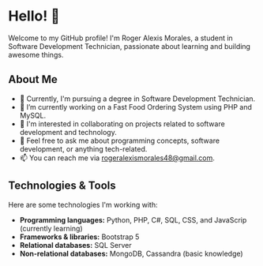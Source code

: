 # Hello! 👋

Welcome to my GitHub profile! I'm Roger Alexis Morales, a student in Software Development Technician, passionate about learning and building awesome things.

## About Me
- 🌱 Currently, I'm pursuing a degree in Software Development Technician.
- 🔭 I’m currently working on a Fast Food Ordering System using PHP and MySQL.
- 👯 I'm interested in collaborating on projects related to software development and technology.
- 💬 Feel free to ask me about programming concepts, software development, or anything tech-related.
- 📫 You can reach me via rogeralexismorales48@gmail.com.

## Technologies & Tools
Here are some technologies I'm working with:

- **Programming languages:** Python, PHP, C#, SQL, CSS, and JavaScrip (currently learning)
- **Frameworks & libraries:** Bootstrap 5
- **Relational databases:** SQL Server
- **Non-relational databases:** MongoDB, Cassandra (basic knowledge)


<!--
**rogerM11/rogerM11** is a ✨ _special_ ✨ repository because its `README.md` (this file) appears on your GitHub profile.

Here are some ideas to get you started:

- 🔭 I’m currently working on ...
- 🌱 I’m currently learning ...
- 👯 I’m looking to collaborate on ...
- 🤔 I’m looking for help with ...
- 💬 Ask me about ...
- 📫 How to reach me: ...
- 😄 Pronouns: ...
- ⚡ Fun fact: ...
-->
